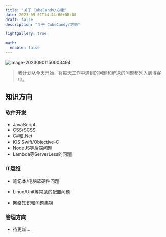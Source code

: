 ```yaml
---
title: "关于 CubeCandy/方糖"
date: 2023-09-01T14:44:00+08:00
draft: false
description: "关于 CubeCandy/方糖"

lightgallery: true

math:
  enable: false
---
```


![image-20230901150003494](https://yingsongxue.github.io/static/img/2023/upgit_20230901_1693551603.png)

>  我计划从今天开始，将每天工作中遇到的问题和解决的问题都列入到博客中。

## 知识方向

### 软件开发

* JavaScript
* CSS/SCSS
* C#和.Net
* iOS Swift/Objective-C
* NodeJS等后端问题
* Lambda等ServerLess的问题

### IT运维

* 笔记本/电脑软硬件问题

* Linux/Unit等常见的配置问题

* 网络知识和问题集锦


### 管理方向

* 待更新…
